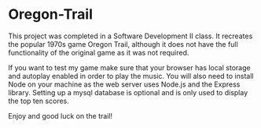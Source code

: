 # Oregon-Trail
This project was completed in a Software Development II class.  It recreates the popular 1970s game Oregon Trail, although it does not have the full functionality of the original game as it was not required.

If you want to test my game make sure that your browser has local storage and autoplay enabled in order to play the music.  You will also need to install Node on your machine as the web server uses Node.js and the Express library.  Setting up a mysql database is optional and is only used to display the top ten scores.

Enjoy and good luck on the trail!
